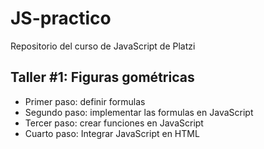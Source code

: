 # JS-practico
Repositorio del curso de JavaScript de Platzi


## Taller #1: Figuras gométricas

- Primer paso: definir formulas
- Segundo paso: implementar las formulas en JavaScript
- Tercer paso: crear funciones en JavaScript
- Cuarto paso: Integrar JavaScript en HTML
